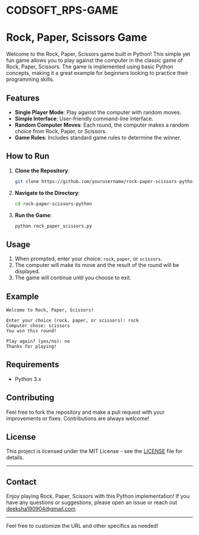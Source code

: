 # CODSOFT_RPS-GAME

# Rock, Paper, Scissors Game

Welcome to the Rock, Paper, Scissors game built in Python! This simple yet fun game allows you to play against the computer in the classic game of Rock, Paper, Scissors.
The game is implemented using basic Python concepts, making it a great example for beginners looking to practice their programming skills.

## Features

- **Single Player Mode**: Play against the computer with random moves.
- **Simple Interface**: User-friendly command-line interface.
- **Random Computer Moves**: Each round, the computer makes a random choice from Rock, Paper, or Scissors.
- **Game Rules**: Includes standard game rules to determine the winner.

## How to Run

1. **Clone the Repository**:
   ```bash
   git clone https://github.com/yourusername/rock-paper-scissors-python.git
   ```

2. **Navigate to the Directory**:
   ```bash
   cd rock-paper-scissors-python
   ```

3. **Run the Game**:
   ```bash
   python rock_paper_scissors.py
   ```

## Usage

1. When prompted, enter your choice: `rock`, `paper`, or `scissors`.
2. The computer will make its move and the result of the round will be displayed.
3. The game will continue until you choose to exit.

## Example

```
Welcome to Rock, Paper, Scissors!

Enter your choice (rock, paper, or scissors): rock
Computer chose: scissors
You win this round!

Play again? (yes/no): no
Thanks for playing!
```

## Requirements

- Python 3.x

## Contributing

Feel free to fork the repository and make a pull request with your improvements or fixes. Contributions are always welcome!

## License

This project is licensed under the MIT License - see the [LICENSE](LICENSE) file for details.

---

## Contact

Enjoy playing Rock, Paper, Scissors with this Python implementation! If you have any questions or suggestions, please open an issue or reach out deeksha190904@gmail.com


---

Feel free to customize the URL and other specifics as needed!
